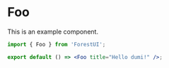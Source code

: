 # Foo

This is an example component.

```jsx
import { Foo } from 'ForestUI';

export default () => <Foo title="Hello dumi!" />;
```
